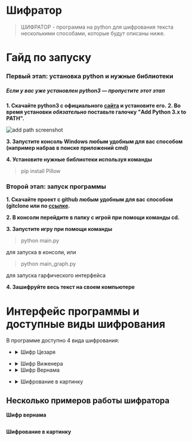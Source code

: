 
<h1 id="-2999">Шифратор</h1>
<blockquote>
<p>ШИФРАТОР - программа на python для шифрования текста несколькими способами, которые будут описаны ниже.</p>
</blockquote>
<h1 id="-">Гайд по запуску</h1>
<h3 id="-python-"><strong>Первый этап: установка python и нужные библиотеки</strong></h3>
<h5 id="-python3-pygame-">Если у вас уже установлен python3 — пропустите этот этап</h5>
<p><strong>1. Скачайте python3 с официального <a href="https://www.python.org/downloads/">сайта</a> и установите его.</strong> 
<strong>2. Во время установки <em>обязательно</em> поставьте галочку "Add Python 3.x to PATH".</strong></p> <p><img src="https://python-scripts.com/wp-content/uploads/2018/06/win-install-dialog.40e3ded144b0.png" alt="add path screenshot"></p>
<p><strong>3. Запустите консоль Windows любым удобным для вас способом (например набрав в поиске приложений cmd)</strong></p>
<p><strong>4. Установите нужные библиотеки используя команды</strong></p>
<blockquote>
<p>pip install Pillow</p>
</blockquote>
<h3 id="-"><strong>Второй этап: запуск программы</strong></h3>
<p><strong>1. Скачайте проект с github любым удобным для вас способом (gitclone или по <a href="">ссылке</a>.</strong></p>
<p><strong>2. В консоли перейдите в папку с игрой при помощи команды cd.</strong></p>
<p><strong>3. Запустите игру при помощи команды</strong></p>
<blockquote>
<p>python main.py</p>
</blockquote>
<p>для запуска в консоли, или</p>
<blockquote>
<p>python main_graph.py</p>
</blockquote>
<p>для запуска гарфического интерфейса</p>
<p><strong>4. Зашифруйте весь текст на своем компьютере</strong></p>
<h1 id="-"><strong>Интерфейс программы и доступные виды шифрования</strong></h1>
<p>В программе доступно 4 вида шифрования:</p>
<ul>
<li><details><summary>Шифр Цезаря</summary>
Как работает: <a href="https://ru.wikipedia.org/wiki/%D0%A8%D0%B8%D1%84%D1%80_%D0%A6%D0%B5%D0%B7%D0%B0%D1%80%D1%8F">ссылка</a>
  <p>На вход подается файл с текстом, файл куда будет сохранен результат, и сдвиг</p>
  <p>Также есть возможность расшифровать текст методом частотного анализа</p>
<p><img src="https://d.radikal.ru/d30/2104/dd/0ca0a841488c.png" alt="скрин"></li></p>
  </details>
<li><details><summary>Шифр Виженера</summary>
Как работает: <a href="https://ru.wikipedia.org/wiki/%D0%A8%D0%B8%D1%84%D1%80_%D0%92%D0%B8%D0%B6%D0%B5%D0%BD%D0%B5%D1%80%D0%B0">ссылка</a>
  
<p>На вход подается файл с текстом, файл, куда будет сохранен результат и ключевое слово</p>
<p><img src="https://d.radikal.ru/d25/2104/20/22ccacdaccf2.png" alt="скрин"></p></li>
  </details>
<li><details><summary>Шифр Вернама</summary>
Работает почти как шифр Виженера, но генерирует случайный ключ (из сида) такой же по длинне как и шифруемый текст
  <p><img src="https://c.radikal.ru/c02/2104/2c/e60918e1d4ed.png" alt="скрин"></p></li>
</details>
<p><li><details><summary>Шифрование в картинку</summary></p>
<p>Зашифровывает текст в случайные пиксели картинки так, что это практически незаметно для человеческого глаза.</p>
  <p>Для шифровки и расшифровки понадобится один и тот же сид</p>
  <p><img src="https://a.radikal.ru/a29/2104/ea/bca59593cdd4.png" alt="скрин"></p></li>
</details>
</ul>
<h2 id="-">Несколько примеров работы шифратора</h2>
<p><strong>Шифр вернама</strong></p>
<p><img src="https://b.radikal.ru/b40/2104/04/476c2d9bac82.png" alt=""></p>
<p><strong>Шифрование в картинку</strong></p>
<p><img src="https://d.radikal.ru/d00/2104/63/099a405c47aa.png" alt=""></p>
<p><img src="https://a.radikal.ru/a07/2104/d0/8d66912e2de5.png" alt=""></p>
<p><img src="https://d.radikal.ru/d43/2104/a2/a74f4656723f.png" alt=""></p>
